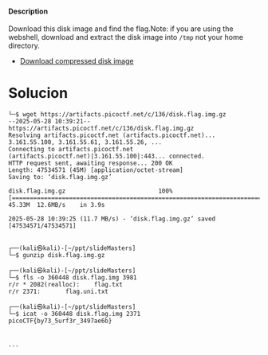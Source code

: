 #### Description

Download this disk image and find the flag.Note: if you are using the webshell, download and extract the disk image into `/tmp` not your home directory.

- [Download compressed disk image](https://artifacts.picoctf.net/c/136/disk.flag.img.gz)
  
# Solucion
   
````
└─$ wget https://artifacts.picoctf.net/c/136/disk.flag.img.gz
--2025-05-28 10:39:21--  https://artifacts.picoctf.net/c/136/disk.flag.img.gz
Resolving artifacts.picoctf.net (artifacts.picoctf.net)... 3.161.55.100, 3.161.55.61, 3.161.55.26, ...
Connecting to artifacts.picoctf.net (artifacts.picoctf.net)|3.161.55.100|:443... connected.
HTTP request sent, awaiting response... 200 OK
Length: 47534571 (45M) [application/octet-stream]
Saving to: ‘disk.flag.img.gz’

disk.flag.img.gz                          100%[===================================================================================>]  45.33M  12.6MB/s    in 3.9s    

2025-05-28 10:39:25 (11.7 MB/s) - ‘disk.flag.img.gz’ saved [47534571/47534571]

                                                                                                                                                                      
┌──(kali㉿kali)-[~/ppt/slideMasters]
└─$ gunzip disk.flag.img.gz
                                                                                                                                                                      
┌──(kali㉿kali)-[~/ppt/slideMasters]
└─$ fls -o 360448 disk.flag.img 3981
r/r * 2082(realloc):    flag.txt
r/r 2371:       flag.uni.txt
                                                                                                                                                                      
┌──(kali㉿kali)-[~/ppt/slideMasters]
└─$ icat -o 360448 disk.flag.img 2371
picoCTF{by73_5urf3r_3497ae6b}



```